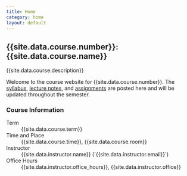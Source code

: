 ```yaml
---
title: Home
category: home
layout: default
---
```


## {{site.data.course.number}}: {{site.data.course.name}}

<p class="lead">{{site.data.course.description}}</p>

Welcome to the course website for {{site.data.course.number}}.  The
[syllabus](syllabus.html), [lecture notes](notes.html), and
[assignments](assignments.html) are posted here and will be updated throughout
the semester.


### Course Information

<dl class="dl-horizontal">
<dt>Term</dt><dd>{{site.data.course.term}}</dd>
<dt>Time and Place</dt><dd>{{site.data.course.time}}, {{site.data.course.room}}</dd>
<dt>Instructor</dt><dd markdown="span">{{site.data.instructor.name}} (`{{site.data.instructor.email}}`)</dd>
<dt>Office Hours</dt><dd>{{site.data.instructor.office_hours}}, {{site.data.instructor.office}}</dd>
</dl>
